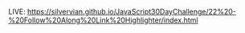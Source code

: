 LIVE: https://silvervian.github.io/JavaScript30DayChallenge/22%20-%20Follow%20Along%20Link%20Highlighter/index.html
